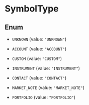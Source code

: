 

# SymbolType

## Enum


* `UNKNOWN` (value: `"UNKNOWN"`)

* `ACCOUNT` (value: `"ACCOUNT"`)

* `CUSTOM` (value: `"CUSTOM"`)

* `INSTRUMENT` (value: `"INSTRUMENT"`)

* `CONTACT` (value: `"CONTACT"`)

* `MARKET_NOTE` (value: `"MARKET_NOTE"`)

* `PORTFOLIO` (value: `"PORTFOLIO"`)



